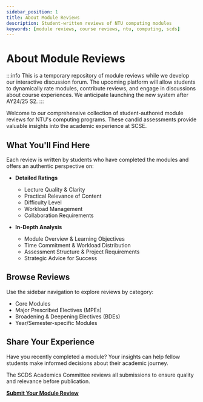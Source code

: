 ```yaml
---
sidebar_position: 1
title: About Module Reviews
description: Student-written reviews of NTU computing modules
keywords: [module reviews, course reviews, ntu, computing, scds]
---
```


# About Module Reviews

:::info
This is a temporary repository of module reviews while we develop our interactive discussion forum. The upcoming platform will allow students to dynamically rate modules, contribute reviews, and engage in discussions about course experiences. We anticipate launching the new system after AY24/25 S2.
:::

Welcome to our comprehensive collection of student-authored module reviews for NTU's computing programs. These candid assessments provide valuable insights into the academic experience at SCSE.

## What You'll Find Here

Each review is written by students who have completed the modules and offers an authentic perspective on:

- **Detailed Ratings**
  - Lecture Quality & Clarity
  - Practical Relevance of Content
  - Difficulty Level
  - Workload Management
  - Collaboration Requirements

- **In-Depth Analysis**
  - Module Overview & Learning Objectives
  - Time Commitment & Workload Distribution
  - Assessment Structure & Project Requirements
  - Strategic Advice for Success

## Browse Reviews

Use the sidebar navigation to explore reviews by category:
- Core Modules
- Major Prescribed Electives (MPEs)
- Broadening & Deepening Electives (BDEs)
- Year/Semester-specific Modules

## Share Your Experience

Have you recently completed a module? Your insights can help fellow students make informed decisions about their academic journey.

The SCDS Academics Committee reviews all submissions to ensure quality and relevance before publication.

[**Submit Your Module Review**](https://forms.office.com/r/KbfKg1TzgK) 